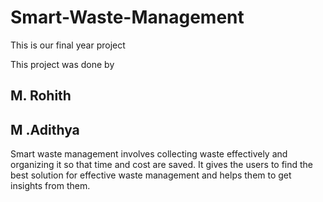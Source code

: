 # Smart-Waste-Management

This is our final year project

This project was done by 

## M. Rohith 
## M .Adithya


Smart waste management involves collecting waste effectively and organizing it so that time and cost are saved. It gives the users to find the best solution for effective
waste management and helps them to get insights from them. 
